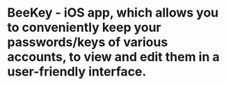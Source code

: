 # BeeKey - iOS app, which allows you to conveniently keep your passwords/keys of various accounts, to view and edit them in a user-friendly interface.
